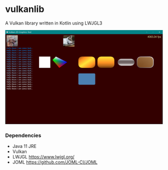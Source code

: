 # vulkanlib

A Vulkan library written in Kotlin using LWJGL3

![Chess](screenshots/screenshot1.png)

### Dependencies

- Java 11 JRE
- Vulkan
- LWJGL https://www.lwjgl.org/
- JOML https://github.com/JOML-CI/JOML
